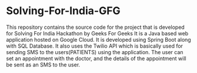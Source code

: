 # Solving-For-India-GFG
This repository contains the source code for the project that is developed for Solving For India Hackathon by Geeks For Geeks
It is a Java based web application hosted on Google Cloud. It is developed using Spring Boot along with SQL Database.
It also uses the Twilio API which is basically used for sending SMS to the users(PATIENTS) using the application. The user can set an appointment with the doctor,
and the details of the appointment will be sent as an SMS to the user.
